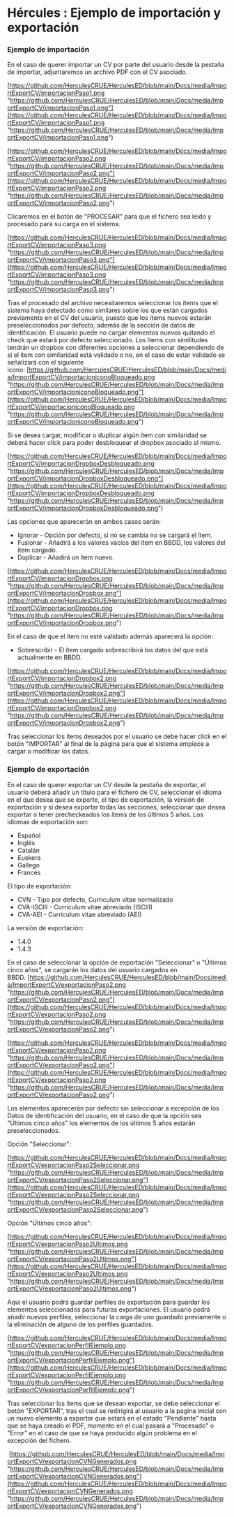 # Hércules : Ejemplo de importación y exportación



### Ejemplo de importación

En el caso de querer importar un CV por parte del usuario desde la pestaña de importar, adjuntaremos un archivo PDF con el CV asociado.

[https://github.com/HerculesCRUE/HerculesED/blob/main/Docs/media/ImportExportCV/importacionPaso1.png "https://github.com/HerculesCRUE/HerculesED/blob/main/Docs/media/ImportExportCV/importacionPaso1.png"](https://github.com/HerculesCRUE/HerculesED/blob/main/Docs/media/ImportExportCV/importacionPaso1.png "https://github.com/HerculesCRUE/HerculesED/blob/main/Docs/media/ImportExportCV/importacionPaso1.png")

[https://github.com/HerculesCRUE/HerculesED/blob/main/Docs/media/ImportExportCV/importacionPaso2.png "https://github.com/HerculesCRUE/HerculesED/blob/main/Docs/media/ImportExportCV/importacionPaso2.png"](https://github.com/HerculesCRUE/HerculesED/blob/main/Docs/media/ImportExportCV/importacionPaso2.png "https://github.com/HerculesCRUE/HerculesED/blob/main/Docs/media/ImportExportCV/importacionPaso2.png")

Clicaremos en el botón de "PROCESAR" para que el fichero sea leido y procesado para su carga en el sistema.

[https://github.com/HerculesCRUE/HerculesED/blob/main/Docs/media/ImportExportCV/importacionPaso3.png "https://github.com/HerculesCRUE/HerculesED/blob/main/Docs/media/ImportExportCV/importacionPaso3.png"](https://github.com/HerculesCRUE/HerculesED/blob/main/Docs/media/ImportExportCV/importacionPaso3.png "https://github.com/HerculesCRUE/HerculesED/blob/main/Docs/media/ImportExportCV/importacionPaso3.png")

Tras el procesado del archivo necesitaremos seleccionar los ítems que el sistema haya detectado como similares sobre los que están cargados previamente en el CV del usuario, puesto que los ítems nuevos estarán preseleccionados por defecto, además de la sección de datos de identificación. El usuario puede no cargar elementos nuevos quitando el check que estará por defecto seleccionado. Los ítems con similitudes tendrán un dropbox con diferentes opciones a seleccionar dependiendo de si el ítem con similaridad está validado o no, en el caso de estar validado se señalizará con el siguiente icono: [https://github.com/HerculesCRUE/HerculesED/blob/main/Docs/media/ImportExportCV/importacioniconoBloqueado.png "https://github.com/HerculesCRUE/HerculesED/blob/main/Docs/media/ImportExportCV/importacioniconoBloqueado.png"](https://github.com/HerculesCRUE/HerculesED/blob/main/Docs/media/ImportExportCV/importacioniconoBloqueado.png "https://github.com/HerculesCRUE/HerculesED/blob/main/Docs/media/ImportExportCV/importacioniconoBloqueado.png")

Si se desea cargar, modificar o duplicar algún ítem con similaridad se deberá hacer click para poder desbloquear el dropbox asociado al mismo.

[https://github.com/HerculesCRUE/HerculesED/blob/main/Docs/media/ImportExportCV/importacionDropboxDesbloqueado.png "https://github.com/HerculesCRUE/HerculesED/blob/main/Docs/media/ImportExportCV/importacionDropboxDesbloqueado.png"](https://github.com/HerculesCRUE/HerculesED/blob/main/Docs/media/ImportExportCV/importacionDropboxDesbloqueado.png "https://github.com/HerculesCRUE/HerculesED/blob/main/Docs/media/ImportExportCV/importacionDropboxDesbloqueado.png")

Las opciones que aparecerán en ambos casos serán:

* Ignorar \- Opción por defecto, si no se cambia no se cargará el ítem.
* Fusionar \- Añadirá a los valores vacíos del ítem en BBDD, los valores del ítem cargado.
* Duplicar \- Añadirá un ítem nuevo.

[https://github.com/HerculesCRUE/HerculesED/blob/main/Docs/media/ImportExportCV/importacionDropbox.png "https://github.com/HerculesCRUE/HerculesED/blob/main/Docs/media/ImportExportCV/importacionDropbox.png"](https://github.com/HerculesCRUE/HerculesED/blob/main/Docs/media/ImportExportCV/importacionDropbox.png "https://github.com/HerculesCRUE/HerculesED/blob/main/Docs/media/ImportExportCV/importacionDropbox.png")

En el caso de que el ítem no esté validado además aparecerá la opción:

* Sobrescribir \- El ítem cargado sobrescribirá los datos del que está actualmente en BBDD.

[https://github.com/HerculesCRUE/HerculesED/blob/main/Docs/media/ImportExportCV/importacionDropbox2.png "https://github.com/HerculesCRUE/HerculesED/blob/main/Docs/media/ImportExportCV/importacionDropbox2.png"](https://github.com/HerculesCRUE/HerculesED/blob/main/Docs/media/ImportExportCV/importacionDropbox2.png "https://github.com/HerculesCRUE/HerculesED/blob/main/Docs/media/ImportExportCV/importacionDropbox2.png")

Tras seleccionar los ítems deseados por el usuario se debe hacer click en el botón "IMPORTAR" al final de la página para que el sistema empiece a cargar o modificar los datos.

### Ejemplo de exportación

En el caso de querer exportar un CV desde la pestaña de exportar, el usuario deberá añadir un titulo para el fichero de CV, seleccionar el idioma en el que desea que se exporte, el tipo de exportación, la versión de exportación y si desea exportar todas las secciones, seleccionar que desea exportar o tener precheckeados los ítems de los últimos 5 años. Los idiomas de exportación son:

* Español
* Inglés
* Catalán
* Euskera
* Gallego
* Francés

El tipo de exportación:

* CVN \- Tipo por defecto, Curriculum vitae normalizado
* CVA\-ISCIII \- Curriculum vitae abreviado (ISCIII)
* CVA\-AEI \- Curriculum vitae abreviado (AEI)

La versión de exportación:

* 1\.4\.0
* 1\.4\.3

  


En el caso de seleccionar la opción de exportación "Seleccionar" o "Últimos cinco años", se cargarán los datos del usuario cargados en BBDD. [https://github.com/HerculesCRUE/HerculesED/blob/main/Docs/media/ImportExportCV/exportacionPaso2.png "https://github.com/HerculesCRUE/HerculesED/blob/main/Docs/media/ImportExportCV/exportacionPaso2.png"](https://github.com/HerculesCRUE/HerculesED/blob/main/Docs/media/ImportExportCV/exportacionPaso2.png "https://github.com/HerculesCRUE/HerculesED/blob/main/Docs/media/ImportExportCV/exportacionPaso2.png")

[https://github.com/HerculesCRUE/HerculesED/blob/main/Docs/media/ImportExportCV/exportacionPaso2.png "https://github.com/HerculesCRUE/HerculesED/blob/main/Docs/media/ImportExportCV/exportacionPaso2.png"](https://github.com/HerculesCRUE/HerculesED/blob/main/Docs/media/ImportExportCV/exportacionPaso2.png "https://github.com/HerculesCRUE/HerculesED/blob/main/Docs/media/ImportExportCV/exportacionPaso2.png")

Los elementos aparecerán por defecto sin seleccionar a excepción de los Datos de identificación del usuario, en el caso de que la opción sea "Últimos cinco años" los elementos de los últimos 5 años estarán preseleccionados.

Opción "Seleccionar": 

[https://github.com/HerculesCRUE/HerculesED/blob/main/Docs/media/ImportExportCV/exportacionPaso2Seleccionar.png "https://github.com/HerculesCRUE/HerculesED/blob/main/Docs/media/ImportExportCV/exportacionPaso2Seleccionar.png"](https://github.com/HerculesCRUE/HerculesED/blob/main/Docs/media/ImportExportCV/exportacionPaso2Seleccionar.png "https://github.com/HerculesCRUE/HerculesED/blob/main/Docs/media/ImportExportCV/exportacionPaso2Seleccionar.png")

Opción "Últimos cinco años": 

[https://github.com/HerculesCRUE/HerculesED/blob/main/Docs/media/ImportExportCV/exportacionPaso2Ultimos.png "https://github.com/HerculesCRUE/HerculesED/blob/main/Docs/media/ImportExportCV/exportacionPaso2Ultimos.png"](https://github.com/HerculesCRUE/HerculesED/blob/main/Docs/media/ImportExportCV/exportacionPaso2Ultimos.png "https://github.com/HerculesCRUE/HerculesED/blob/main/Docs/media/ImportExportCV/exportacionPaso2Ultimos.png")

Aquí el usuario podrá guardar perfiles de exportación para guardar los elementos seleccionados para futuras exportaciones. El usuario podrá añadir nuevos perfiles, seleccionar la carga de uno guardado previamente o la eliminación de alguno de los perfiles guardados.

[https://github.com/HerculesCRUE/HerculesED/blob/main/Docs/media/ImportExportCV/exportacionPerfilEjemplo.png "https://github.com/HerculesCRUE/HerculesED/blob/main/Docs/media/ImportExportCV/exportacionPerfilEjemplo.png"](https://github.com/HerculesCRUE/HerculesED/blob/main/Docs/media/ImportExportCV/exportacionPerfilEjemplo.png "https://github.com/HerculesCRUE/HerculesED/blob/main/Docs/media/ImportExportCV/exportacionPerfilEjemplo.png")

  


Tras seleccionar los ítems que se desean exportar, se debe seleccionar el botón "EXPORTAR", tras el cual se redirigirá al usuario a la pagina inicial con un nuevo elemento a exportar que estará en el estado "Pendiente" hasta que se haya creado el PDF, momento en el cual pasará a "Procesado" o "Error" en el caso de que se haya producido algún problema en el excepción del fichero.

 [https://github.com/HerculesCRUE/HerculesED/blob/main/Docs/media/ImportExportCV/exportacionCVNGenerados.png "https://github.com/HerculesCRUE/HerculesED/blob/main/Docs/media/ImportExportCV/exportacionCVNGenerados.png"](https://github.com/HerculesCRUE/HerculesED/blob/main/Docs/media/ImportExportCV/exportacionCVNGenerados.png "https://github.com/HerculesCRUE/HerculesED/blob/main/Docs/media/ImportExportCV/exportacionCVNGenerados.png")

  






